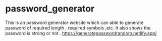 # password_generator

This is an password generator website which can able to generate password of required length , required symbols ,etc.
It also shows the password is strong or not .
https://generatepasswordrandom.netlify.app/
